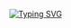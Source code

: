 [![Typing SVG](https://readme-typing-svg.demolab.com?font=Dancing+Script&weight=700&size=27&duration=6014&pause=1000&color=75F700&background=FF141400&vCenter=true&width=440&height=70&lines=I+am+Larry+Tientcheu.;I+build+software+to+make+our+lives+better.;My+Goal+is+To+Make+Software+available+for+ALL.;I+also+work+on+various+python+projects%2C;and+machine+learning+models.;Reach+me+on+larrytientcheu.dev)](https://git.io/typing-svg)


